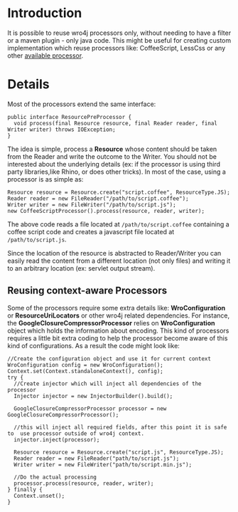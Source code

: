 # Introduction #
It is possible to reuse wro4j processors only, without needing to have a filter or a maven plugin - only java code. This might be useful for creating custom implementation which reuse processors like: CoffeeScript, LessCss or any other [available processor](AvailableProcessors.md).

# Details #
Most of the processors extend the same interface:

```
public interface ResourcePreProcessor {
  void process(final Resource resource, final Reader reader, final Writer writer) throws IOException;
}
```

The idea is simple, process a **Resource** whose content should be taken from the Reader and write the outcome to the Writer. You should not be interested about the underlying details (ex: if the processor is using third party libraries,like Rhino, or does other tricks). In most of the case, using a processor is as simple as:

```
Resource resource = Resource.create("script.coffee", ResourceType.JS);
Reader reader = new FileReader("/path/to/script.coffee");
Writer writer = new FileWriter("/path/to/script.js");
new CoffeeScriptProcessor().process(resource, reader, writer);
```

The above code reads a file located at `/path/to/script.coffee` containing a coffee script code and creates a javascript file located at `/path/to/script.js`.

Since the location of the resource is abstracted to Reader/Writer you can easily read the content from a different location (not only files) and writing it to an arbitrary location (ex: servlet output stream).

## Reusing context-aware Processors ##
Some of the processors require some extra details like: **WroConfiguration** or **ResourceUriLocators** or other wro4j related dependencies. For instance, the **GoogleClosureCompressorProcessor** relies on **WroConfiguration** object which holds the information about encoding.
This kind of processors requires a little bit extra coding to help the processor become aware of this kind of configurations. As a result the code might look like:

```
//Create the configuration object and use it for current context
WroConfiguration config = new WroConfiguration();
Context.set(Context.standaloneContext(), config);
try {
  //Create injector which will inject all dependencies of the processor
  Injector injector = new InjectorBuilder().build();

  GoogleClosureCompressorProcessor processor = new GoogleClosureCompressorProcessor();

  //this will inject all required fields, after this point it is safe to  use processor outside of wro4j context. 
  injector.inject(processor);

  Resource resource = Resource.create("script.js", ResourceType.JS);
  Reader reader = new FileReader("path/to/script.js");
  Writer writer = new FileWriter("path/to/script.min.js");

  //Do the actual processing
  processor.process(resource, reader, writer);
} finally {
  Context.unset();
}
```